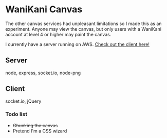 # WaniKani Canvas

The other canvas services had unpleasant limitations so I made this as an experiment. Anyone may view the canvas, but only users with a WaniKani account at level 4 or higher may paint the canvas.

I currently have a server running on AWS.
[Check out the client here!](https://ccookf.com/canvas)

## Server

node, express, socket.io, node-png

## Client

socket.io, jQuery       

### Todo list

* ~~Chunking the canvas~~
* Pretend I'm a CSS wizard
